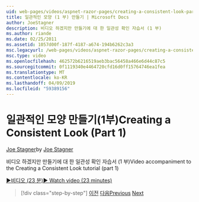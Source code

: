 ```yaml
---
uid: web-pages/videos/aspnet-razor-pages/creating-a-consistent-look-part-1
title: 일관적인 모양 (1 부) 만들기 | Microsoft Docs
author: JoeStagner
description: 비디오 하겠지만 만들기에 대 한 일관성 확인 자습서 (1 부)
ms.author: riande
ms.date: 02/25/2011
ms.assetid: 1057d00f-187f-4187-a674-194b6262c3a3
msc.legacyurl: /web-pages/videos/aspnet-razor-pages/creating-a-consistent-look-part-1
msc.type: video
ms.openlocfilehash: 462572b6216519aeb3bac56458a466e6d44c87c5
ms.sourcegitcommit: 0f1119340e4464720cfd16d0ff15764746ea1fea
ms.translationtype: MT
ms.contentlocale: ko-KR
ms.lasthandoff: 04/09/2019
ms.locfileid: "59389156"
---
```

# <a name="creating-a-consistent-look-part-1"></a><span data-ttu-id="66050-103">일관적인 모양 만들기(1부)</span><span class="sxs-lookup"><span data-stu-id="66050-103">Creating a Consistent Look (Part 1)</span></span>

<span data-ttu-id="66050-104">[Joe Stagner](https://github.com/JoeStagner)</span><span class="sxs-lookup"><span data-stu-id="66050-104">by [Joe Stagner](https://github.com/JoeStagner)</span></span>

<span data-ttu-id="66050-105">비디오 하겠지만 만들기에 대 한 일관성 확인 자습서 (1 부)</span><span class="sxs-lookup"><span data-stu-id="66050-105">Video accompaniment to the Creating a Consistent Look tutorial (part 1)</span></span>

[<span data-ttu-id="66050-106">&#9654;비디오 (23 분)</span><span class="sxs-lookup"><span data-stu-id="66050-106">&#9654; Watch video (23 minutes)</span></span>](https://channel9.msdn.com/Blogs/ASP-NET-Site-Videos/creating-a-consistent-look-part-1)

> [!div class="step-by-step"]
> <span data-ttu-id="66050-107">[이전](introduction-to-aspnet-web-programming-using-the-razor-syntax.md)
> [다음](creating-a-consistent-look-part-2.md)</span><span class="sxs-lookup"><span data-stu-id="66050-107">[Previous](introduction-to-aspnet-web-programming-using-the-razor-syntax.md)
[Next](creating-a-consistent-look-part-2.md)</span></span>
